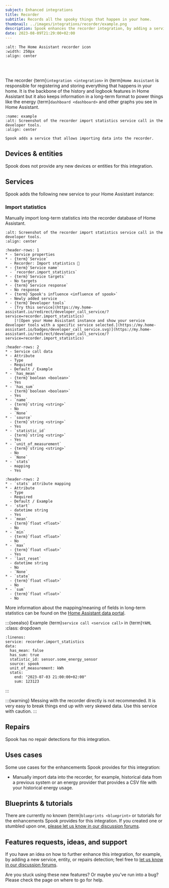 ```yaml
---
subject: Enhanced integrations
title: Recorder
subtitle: Records all the spooky things that happen in your home.
thumbnail: ../images/integrations/recorder/example.png
description: Spook enhances the recorder integration, by adding a service that allows to import data into the recorder.
date: 2023-08-09T21:29:00+02:00
---
```


```{image} https://brands.home-assistant.io/recorder/logo.png
:alt: The Home Assistant recorder icon
:width: 250px
:align: center
```

<br><br>

The recorder {term}`integration <integration>` in {term}`Home Assistant` is responsible for registering and storing everything that happens in your home. It is the backbone of the history and logbook features in Home Assistant but it also keeps information in a long-term format to power things like the energy {term}`dashboard <dashboard>` and other graphs you see in Home Assistant.

```{figure} ../images/integrations/recorder/example.png
:name: example
:alt: Screenshot of the recorder import statistics service call in the developer tools.
:align: center

Spook adds a service that allows importing data into the recorder.
```

## Devices & entities

Spook does not provide any new devices or entities for this integration.

## Services

Spook adds the following new service to your Home Assistant instance:

### Import statistics

Manually import long-term statistics into the recorder database of Home Assistant.

```{figure} ../images/integrations/recorder/import.png
:alt: Screenshot of the recorder import statistics service call in the developer tools.
:align: center
```

```{list-table}
:header-rows: 1
* - Service properties
* - {term}`Service`
  - Recorder: Import statistics 👻
* - {term}`Service name`
  - `recorder.import_statistics`
* - {term}`Service targets`
  - No targets
* - {term}`Service response`
  - No response
* - {term}`Spook's influence <influence of spook>`
  - Newly added service
* - {term}`Developer tools`
  - [Try this service](https://my.home-assistant.io/redirect/developer_call_service/?service=recorder.import_statistics)
    [![Open your Home Assistant instance and show your service developer tools with a specific service selected.](https://my.home-assistant.io/badges/developer_call_service.svg)](https://my.home-assistant.io/redirect/developer_call_service/?service=recorder.import_statistics)
```

```{list-table}
:header-rows: 2
* - Service call data
* - Attribute
  - Type
  - Required
  - Default / Example
* - `has_mean`
  - {term}`boolean <boolean>`
  - Yes
* - `has_sum`
  - {term}`boolean <boolean>`
  - Yes
* - `name`
  - {term}`string <string>`
  - No
  - `None`
* - `source`
  - {term}`string <string>`
  - Yes
* - `statistic_id`
  - {term}`string <string>`
  - Yes
* - `unit_of_measurement`
  - {term}`string <string>`
  - No
  - `None`
* - `stats`
  - mapping
  - Yes
```

```{list-table}
:header-rows: 2
* - `stats` attribute mapping
* - Attribute
  - Type
  - Required
  - Default / Example
* - `start`
  - datetime string
  - Yes
* - `mean`
  - {term}`float <float>`
  - No
* - `min`
  - {term}`float <float>`
  - No
* - `max`
  - {term}`float <float>`
  - Yes
* - `last_reset`
  - datetime string
  - No
  - `None`
* - `state`
  - {term}`float <float>`
  - No
* - `sum`
  - {term}`float <float>`
  - No
```

More information about the mapping/meaning of fields in long-term statistics can be found on the [Home Assistant data portal](https://data.home-assistant.io/docs/statistics).

:::{seealso} Example {term}`service call <service call>` in {term}`YAML`
:class: dropdown

```{code-block} yaml
:linenos:
service: recorder.import_statistics
data:
  has_mean: false
  has_sum: true
  statistic_id: sensor.some_energy_sensor
  source: spook
  unit_of_measurement: kWh
  stats:
    end: "2023-07-03 21:00:00+02:00"
    sum: 123123
```

:::

:::{warning}
Messing with the recorder directly is not recommended. It is very easy to break things end up with very skewed data. Use this service with caution.
:::

## Repairs

Spook has no repair detections for this integration.

## Uses cases

Some use cases for the enhancements Spook provides for this integration:

- Manually import data into the recorder, for example, historical data from a previous system or an energy provider that provides a CSV file with your historical energy usage.

## Blueprints & tutorials

There are currently no known {term}`blueprints <blueprint>` or tutorials for the enhancements Spook provides for this integration. If you created one or stumbled upon one, [please let us know in our discussion forums](https://github.com/frenck/spook/discussions).

## Features requests, ideas, and support

If you have an idea on how to further enhance this integration, for example, by adding a new service, entity, or repairs detection; feel free to [let us know in our discussion forums](https://github.com/frenck/spook/discussions).

Are you stuck using these new features? Or maybe you've run into a bug? Please check the [](../support) page on where to go for help.
